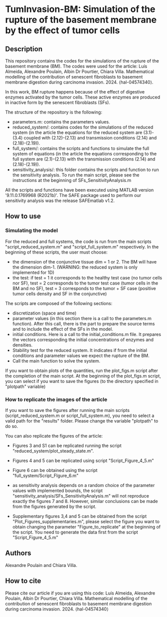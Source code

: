 # TumInvasion-BM: Simulation of the rupture of the basement membrane by the effect of tumor cells


## Description
This repository contains the codes for the simulations of the rupture of the basement membrane (BM).
The codes were used for the article: Luís Almeida, Alexandre Poulain, Albin Dr Pourtier, Chiara Villa. Mathematical modelling of the contribution of senescent fibroblasts to basement membrane digestion during carcinoma invasion. 2024. ⟨hal-04574340⟩.

In this work, BM rupture happens because of the effect of digestive enzymes activated by the tumor cells.
These active enzymes are produced in inactive form by the senescent fibroblasts (SFs).

The structure of the repository is the following:
- parameters.m: contains the parameters values.
- reduced_system/: contains codes for the simulations of the reduced system (in the article the equations for the reduced system are (3.1)-(3.4) coupled with (2.12)-(2.13) and transmission conditions (2.14) and (2.18)-(2.19)).
- full_system/: contains the scripts and functions to simulate the full system of equations (in the article the equations corresponding to the full system are (2.1)-(2.13) with the transmission conditions (2.14) and (2.18)-(2.19)).
- sensitivity_analysis/: this folder contains the scripts and function to run the sensitivity analysis. To run the main script, please see the instructions at the beginning of SFs_SensitivityAnalysis.m

All the scripts and functions have been executed using MATLAB version '9.11.0.1769968 (R2021b)'. 
The SAFE package used to perform our sensitivity analysis was the release SAFEmatlab v1.2. 

## How to use
### Simulating the model
For the reduced and full systems, the code is run from the main scripts "script_reduced_system.m" and "script_full_system.m" respectively.
In the beginning of these scripts, the user must choose:
- the dimension of the conjunctive tissue dim = 1 or 2. The BM will have the dimension dim-1. (WARNING: the reduced system is only implemented for 1D)
- the test: if test = 1 it corresponds to the healthy test case (no tumor cells nor SF), 
test = 2 corresponds to the tumor test case (tumor cells in the BM and no SF), 
test = 3 corresponds to the tumor + SF case (positive tumor cells density and SF in the conjunctive)

The scripts are composed of the following sections: 
- discretization (space and time)
- parameter values (in this section there is a call to the parameters.m function). 
After this call, there is the part to prepare the source terms and to include the effect of the SFs in the model. 
- initial conditions. Here is a call to the initial_conditions.m file. It prepares the vectors corresponding the initial concentrations of enzymes and densities.
- Stability test for the reduced system. It indicates if from the initial conditions and parameter values we expect the rupture of the BM.  
- Call the main function to solve the system. 

If you want to obtain plots of the quantities, run the plot_figs.m script after the completion of the main script. 
At the beginning of the plot_figs.m script, you can select if you want to save the figures (to the directory specified in "plotpath" variable)


### How to replicate the images of the article

If you want to save the figures after running the main scripts (script_reduced_system.m or script_full_system.m), you need to select a valid path for the "results" folder.
Please change the variable "plotpath" to do so. 
 
You can also replicate the figures of the article: 

- Figures 3 and S1 can be replicated running the script "reduced_system/plot_steady_state.m".
- Figures 4 and 5 can be replicated using script "Script_Figure_4_5.m"
- Figure 6 can be obtained using the script "full_system/Script_FIgure_6.m"

- as sensitivity analysis depends on a random choice of the parameter values with implemented bounds, the script "sensitivity_analysis/SFs_SensitivityAnalysis.m" will not reproduce exactly the figures 7 and 8. However, similar conclusions can be made from the figures generated by the script. 

- Supplementary figures 3,4 and 5 can be obtained from the script "Plot_Figures_supplementaries.m", please select the figure you want to obtain changing the parameter "Figure_to_replicate" at the beginning of the script. You need to generate the data first from the script "Script_Figure_4_5.m"



## Authors
Alexandre Poulain and Chiara Villa. 

## How to cite
Please cite our article if you are using this code: Luís Almeida, Alexandre Poulain, Albin Dr Pourtier, Chiara Villa. Mathematical modelling of the contribution of senescent fibroblasts to basement membrane digestion during carcinoma invasion. 2024. ⟨hal-04574340⟩
